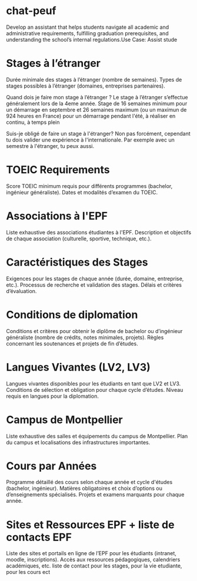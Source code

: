 # chat-peuf
Develop an assistant that helps students navigate all academic and administrative requirements, fulfilling graduation prerequisites, and understanding the school’s internal regulations.Use Case: Assist stude

# Stages à l’étranger

Durée minimale des stages à l’étranger (nombre de semaines).
Types de stages possibles à l’étranger (domaines, entreprises partenaires).

Quand dois je faire mon stage à l’étranger ?
Le stage à l’étranger s’effectue généralement lors de la 4eme année. Stage de 16 semaines minimum pour un démarrage en septembre et 26 semaines maximum (ou un maximun de 924 heures en France) pour un démarrage pendant l'été, à réaliser en continu, à temps plein

Suis-je obligé de faire un stage à l'étranger?
Non pas forcément, cependant tu dois valider une expérience à l'internationale. Par exemple avec un semestre à l'étranger, tu peux aussi.

# TOEIC Requirements

Score TOEIC minimum requis pour différents programmes (bachelor, ingénieur généraliste).
Dates et modalités d’examen du TOEIC.
# Associations à l'EPF

Liste exhaustive des associations étudiantes à l'EPF.
Description et objectifs de chaque association (culturelle, sportive, technique, etc.).
# Caractéristiques des Stages

Exigences pour les stages de chaque année (durée, domaine, entreprise, etc.).
Processus de recherche et validation des stages.
Délais et critères d’évaluation.
# Conditions de diplomation

Conditions et critères pour obtenir le diplôme de bachelor ou d’ingénieur généraliste (nombre de crédits, notes minimales, projets).
Règles concernant les soutenances et projets de fin d’études.
# Langues Vivantes (LV2, LV3)

Langues vivantes disponibles pour les étudiants en tant que LV2 et LV3.
Conditions de sélection et obligation pour chaque cycle d’études.
Niveau requis en langues pour la diplomation.
# Campus de Montpellier

Liste exhaustive des salles et équipements du campus de Montpellier.
Plan du campus et localisations des infrastructures importantes.
# Cours par Années

Programme détaillé des cours selon chaque année et cycle d'études (bachelor, ingénieur).
Matières obligatoires et choix d’options ou d’enseignements spécialisés.
Projets et examens marquants pour chaque année.
# Sites et Ressources EPF + liste de contacts EPF 

Liste des sites et portails en ligne de l’EPF pour les étudiants (intranet, moodle, inscriptions).
Accès aux ressources pédagogiques, calendriers académiques, etc.
liste de contact pour les stages, pour la vie etudiante, pour les cours ect

